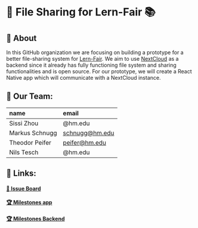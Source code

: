 # 📂 File Sharing for Lern-Fair 📚

## 🔎 About
In this GitHub organization we are focusing on building a prototype for a better file-sharing system for [Lern-Fair](https://www.lern-fair.de/).
We aim to use [NextCloud](https://nextcloud.com/) as a backend since it already has fully functioning file system and sharing functionalities and is open source. For our prototype, we will create a React Native app which will communicate with a NextCloud instance.

## 👥 Our Team:
| name | email |
| :------------- |:------------- |
| Sissi Zhou | @hm.edu | 
| Markus Schnugg | schnugg@hm.edu |
| Theodor Peifer | peifer@hm.edu |
| Nils Tesch| @hm.edu |

## 🔗 Links:
#### [📁 Issue Board](https://github.com/orgs/lern-fair-file-sharing/projects/2)
#### [🏆 Milestones app](https://github.com/lern-fair-file-sharing/app/milestones)
#### [🏆 Milestones Backend](https://github.com/lern-fair-file-sharing/backend/milestones)
